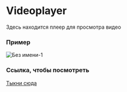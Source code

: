 # Videoplayer

Здесь находится плеер для просмотра видео

### Пример

![Без имени-1](https://user-images.githubusercontent.com/76615478/200033134-73938a2a-50a9-45ca-9263-f4f6186dd282.png)

### Ссылка, чтобы посмотреть

[Тыкни сюда](https://celtuzed.github.io/Videoplayer/)
